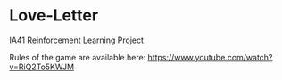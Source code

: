 # Love-Letter
IA41 Reinforcement Learning Project

Rules of the game are available here: https://www.youtube.com/watch?v=RiQ2To5KWJM

